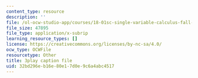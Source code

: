 ```yaml
---
content_type: resource
description: ''
file: /ol-ocw-studio-app/courses/18-01sc-single-variable-calculus-fall-2010/32bd296eb16e80e17d0e9c6a4abc4517_--lPz7VFnKI.srt
file_size: 47895
file_type: application/x-subrip
learning_resource_types: []
license: https://creativecommons.org/licenses/by-nc-sa/4.0/
ocw_type: OCWFile
resourcetype: Other
title: 3play caption file
uid: 32bd296e-b16e-80e1-7d0e-9c6a4abc4517
---
```


